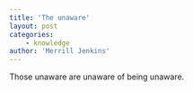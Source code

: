 ```yaml
---
title: 'The unaware'
layout: post
categories:
    - knowledge
author: 'Merrill Jenkins'
---
```


Those unaware are unaware of being unaware.